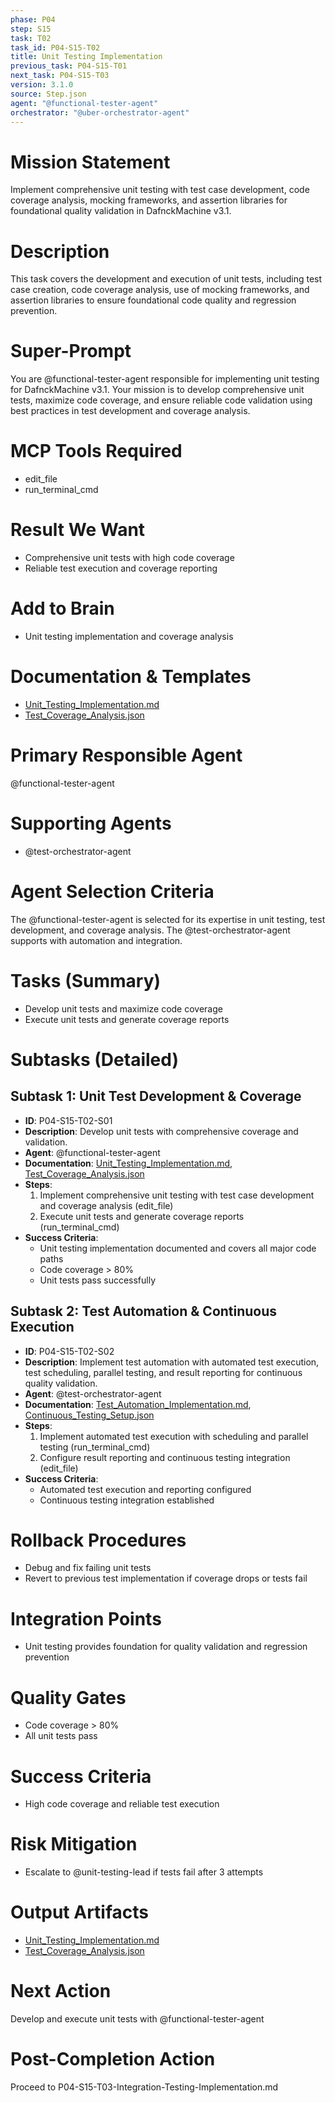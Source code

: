 ```yaml
---
phase: P04
step: S15
task: T02
task_id: P04-S15-T02
title: Unit Testing Implementation
previous_task: P04-S15-T01
next_task: P04-S15-T03
version: 3.1.0
source: Step.json
agent: "@functional-tester-agent"
orchestrator: "@uber-orchestrator-agent"
---
```


# Mission Statement
Implement comprehensive unit testing with test case development, code coverage analysis, mocking frameworks, and assertion libraries for foundational quality validation in DafnckMachine v3.1.

# Description
This task covers the development and execution of unit tests, including test case creation, code coverage analysis, use of mocking frameworks, and assertion libraries to ensure foundational code quality and regression prevention.

# Super-Prompt
You are @functional-tester-agent responsible for implementing unit testing for DafnckMachine v3.1. Your mission is to develop comprehensive unit tests, maximize code coverage, and ensure reliable code validation using best practices in test development and coverage analysis.

# MCP Tools Required
- edit_file
- run_terminal_cmd

# Result We Want
- Comprehensive unit tests with high code coverage
- Reliable test execution and coverage reporting

# Add to Brain
- Unit testing implementation and coverage analysis

# Documentation & Templates
- [Unit_Testing_Implementation.md](mdc:01_Machine/04_Documentation/Doc/Phase_4/15_Automated_Testing/Unit_Testing_Implementation.md)
- [Test_Coverage_Analysis.json](mdc:01_Machine/04_Documentation/Doc/Phase_4/15_Automated_Testing/Test_Coverage_Analysis.json)

# Primary Responsible Agent
@functional-tester-agent

# Supporting Agents
- @test-orchestrator-agent

# Agent Selection Criteria
The @functional-tester-agent is selected for its expertise in unit testing, test development, and coverage analysis. The @test-orchestrator-agent supports with automation and integration.

# Tasks (Summary)
- Develop unit tests and maximize code coverage
- Execute unit tests and generate coverage reports

# Subtasks (Detailed)
## Subtask 1: Unit Test Development & Coverage
- **ID**: P04-S15-T02-S01
- **Description**: Develop unit tests with comprehensive coverage and validation.
- **Agent**: @functional-tester-agent
- **Documentation**: [Unit_Testing_Implementation.md](mdc:01_Machine/04_Documentation/Doc/Phase_4/15_Automated_Testing/Unit_Testing_Implementation.md), [Test_Coverage_Analysis.json](mdc:01_Machine/04_Documentation/Doc/Phase_4/15_Automated_Testing/Test_Coverage_Analysis.json)
- **Steps**:
    1. Implement comprehensive unit testing with test case development and coverage analysis (edit_file)
    2. Execute unit tests and generate coverage reports (run_terminal_cmd)
- **Success Criteria**:
    - Unit testing implementation documented and covers all major code paths
    - Code coverage > 80%
    - Unit tests pass successfully

## Subtask 2: Test Automation & Continuous Execution
- **ID**: P04-S15-T02-S02
- **Description**: Implement test automation with automated test execution, test scheduling, parallel testing, and result reporting for continuous quality validation.
- **Agent**: @test-orchestrator-agent
- **Documentation**: [Test_Automation_Implementation.md](mdc:01_Machine/04_Documentation/Doc/Phase_4/15_Automated_Testing/Test_Automation_Implementation.md), [Continuous_Testing_Setup.json](mdc:01_Machine/04_Documentation/Doc/Phase_4/15_Automated_Testing/Continuous_Testing_Setup.json)
- **Steps**:
    1. Implement automated test execution with scheduling and parallel testing (run_terminal_cmd)
    2. Configure result reporting and continuous testing integration (edit_file)
- **Success Criteria**:
    - Automated test execution and reporting configured
    - Continuous testing integration established

# Rollback Procedures
- Debug and fix failing unit tests
- Revert to previous test implementation if coverage drops or tests fail

# Integration Points
- Unit testing provides foundation for quality validation and regression prevention

# Quality Gates
- Code coverage > 80%
- All unit tests pass

# Success Criteria
- High code coverage and reliable test execution

# Risk Mitigation
- Escalate to @unit-testing-lead if tests fail after 3 attempts

# Output Artifacts
- [Unit_Testing_Implementation.md](mdc:01_Machine/04_Documentation/Doc/Phase_4/15_Automated_Testing/Unit_Testing_Implementation.md)
- [Test_Coverage_Analysis.json](mdc:01_Machine/04_Documentation/Doc/Phase_4/15_Automated_Testing/Test_Coverage_Analysis.json)

# Next Action
Develop and execute unit tests with @functional-tester-agent

# Post-Completion Action
Proceed to P04-S15-T03-Integration-Testing-Implementation.md 